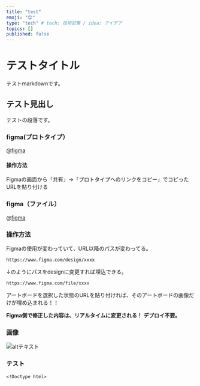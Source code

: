 ```yaml
---
title: "test"
emoji: "😊"
type: "tech" # tech: 技術記事 / idea: アイデア
topics: []
published: false
---
```


# テストタイトル
テストmarkdownです。
## テスト見出し
テストの段落です。

### figma(プロトタイプ）
@[figma](https://www.figma.com/proto/PzTYmTefYmdW8xf8IwYL50/%E7%84%A1%E9%A1%8C?node-id=1-2&t=roXEnfQVOavzDnXO-1&scaling=min-zoom&content-scaling=fixed&page-id=0%3A1)

#### 操作方法
Figmaの画面から「共有」→「プロトタイプへのリンクをコピー」でコピったURLを貼り付ける

### figma（ファイル）
@[figma](https://www.figma.com/file/PzTYmTefYmdW8xf8IwYL50/%E7%84%A1%E9%A1%8C?node-id=1-11&t=RGjCcBPTgFEeDAHG-0)

### 操作方法
Figmaの使用が変わっていて、URL以降のパスが変わってる。

```
https://www.figma.com/design/xxxx
```
↓のようにパスをdesignに変更すれば埋込できる。
```
https://www.figma.com/file/xxxx
```

アートボードを選択した状態のURLを貼り付ければ、そのアートボードの画像だけが埋め込まれる！！

**Figma側で修正した内容は、リアルタイムに変更される！  デプロイ不要。**



### 画像
![altテキスト](https://udonko.net/images/title.svg)


### テスト
```
<!Doctype html>

```

